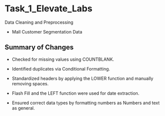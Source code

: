 # Task_1_Elevate_Labs
Data Cleaning and Preprocessing
- Mall Customer Segmentation Data

## Summary of Changes

- Checked for missing values using COUNTBLANK.

- Identified duplicates via Conditional Formatting.

- Standardized headers by applying the LOWER function and manually removing spaces.

- Flash Fill and the LEFT function were used for date extraction.

- Ensured correct data types by formatting numbers as Numbers and text as general.
